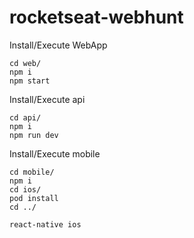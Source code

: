# rocketseat-webhunt
Install/Execute WebApp

```
cd web/
npm i
npm start
```


Install/Execute api
```
cd api/
npm i
npm run dev
```

Install/Execute mobile
```
cd mobile/
npm i
cd ios/
pod install
cd ../

react-native ios
```
